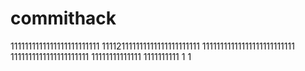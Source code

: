 # commithack
1111111111111111111111111
111121111111111111111111111
11111111111111111111111111
1111111111111111111111
11111111111111
1111111111
1
1
